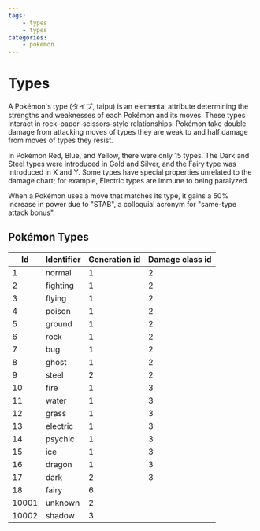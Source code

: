 ```yaml
---
tags:
    - types
    - types
categories:
    - pokemon
---
```


# Types

A Pok&#x00e9;mon's type (&#x30bf;&#x30a4;&#x30d7;, taipu) is an elemental attribute determining the strengths and weaknesses of each Pok&#x00e9;mon and its moves. These types interact in rock&#x2013;paper&#x2013;scissors-style relationships: Pok&#x00e9;mon take double damage from attacking moves of types they are weak to and half damage from moves of types they resist.

In Pok&#x00e9;mon Red, Blue, and Yellow, there were only 15 types. The Dark and Steel types were introduced in Gold and Silver, and the Fairy type was introduced in X and Y. Some types have special properties unrelated to the damage chart; for example, Electric types are immune to being paralyzed.

When a Pok&#x00e9;mon uses a move that matches its type, it gains a 50% increase in power due to "STAB", a colloquial acronym for "same-type attack bonus".

## Pok&#x00e9;mon Types

| **Id** | **Identifier** | **Generation id** | **Damage class id** |
|--------|----------------|-------------------|---------------------|
| 1     | normal     | 1             | 2               |
| 2     | fighting   | 1             | 2               |
| 3     | flying     | 1             | 2               |
| 4     | poison     | 1             | 2               |
| 5     | ground     | 1             | 2               |
| 6     | rock       | 1             | 2               |
| 7     | bug        | 1             | 2               |
| 8     | ghost      | 1             | 2               |
| 9     | steel      | 2             | 2               |
| 10    | fire       | 1             | 3               |
| 11    | water      | 1             | 3               |
| 12    | grass      | 1             | 3               |
| 13    | electric   | 1             | 3               |
| 14    | psychic    | 1             | 3               |
| 15    | ice        | 1             | 3               |
| 16    | dragon     | 1             | 3               |
| 17    | dark       | 2             | 3               |
| 18    | fairy      | 6             |                 |
| 10001 | unknown    | 2             |                 |
| 10002 | shadow     | 3             |                 |
